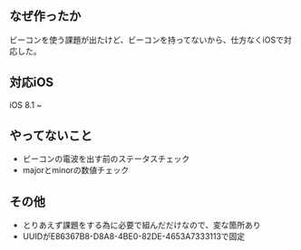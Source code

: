 ## なぜ作ったか
ビーコンを使う課題が出たけど、ビーコンを持ってないから、仕方なくiOSで対応した。

## 対応iOS
iOS 8.1 ~

## やってないこと
* ビーコンの電波を出す前のステータスチェック
* majorとminorの数値チェック

## その他
* とりあえず課題をする為に必要で組んだだけなので、変な箇所あり
* UUIDがE86367B8-D8A8-4BE0-82DE-4653A7333113で固定
